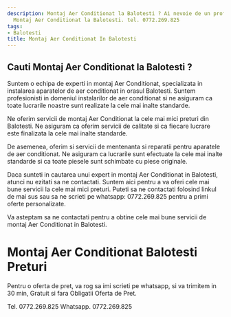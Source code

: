 ```yaml
---
description: Montaj Aer Conditionat la Balotesti ? Ai nevoie de un profesionist in
  Montaj Aer Conditionat la Balotesti. tel. 0772.269.825
tags:
- Balotesti
title: Montaj Aer Conditionat In Balotesti
---
```



## Cauti Montaj Aer Conditionat la Balotesti ?

Suntem o echipa de experti in montaj Aer Conditionat, specializata in instalarea aparatelor de aer conditionat in orasul Balotesti. Suntem profesionisti in domeniul instalarilor de aer conditionat si ne asiguram ca toate lucrarile noastre sunt realizate la cele mai inalte standarde.

Ne oferim servicii de montaj Aer Conditionat la cele mai mici preturi din Balotesti. Ne asiguram ca oferim servicii de calitate si ca fiecare lucrare este finalizata la cele mai inalte standarde.

De asemenea, oferim si servicii de mentenanta si reparatii pentru aparatele de aer conditionat. Ne asiguram ca lucrarile sunt efectuate la cele mai inalte standarde si ca toate piesele sunt schimbate cu piese originale.

Daca sunteti in cautarea unui expert in montaj Aer Conditionat in Balotesti, atunci nu ezitati sa ne contactati. Suntem aici pentru a va oferi cele mai bune servicii la cele mai mici preturi. Puteti sa ne contactati folosind linkul de mai sus sau sa ne scrieti pe whatsapp: 0772.269.825 pentru a primi oferte personalizate. 

Va asteptam sa ne contactati pentru a obtine cele mai bune servicii de montaj Aer Conditionat in Balotesti.

# Montaj Aer Conditionat Balotesti Preturi
Pentru o oferta de pret, va rog sa imi scrieti pe whatsapp, si va trimitem in 30 min, Gratuit si fara Obligatii Oferta de Pret.

Tel. 0772.269.825
Whatsapp. 0772.269.825